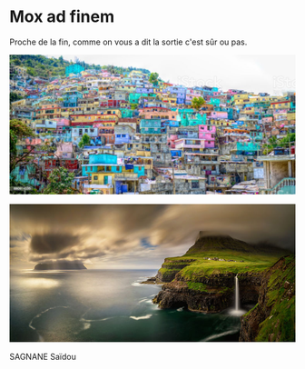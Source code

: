 # Mox ad finem

Proche de la fin, comme on vous a dit la sortie c'est sûr ou pas.

[![image B](../images/haiti.jpg)](https://github.com/ssagnane1/tp2-labyrinthe/blob/main/jeu-heros-sdc/D.md)

[![image B](../images/féroé.jpg)](https://github.com/ssagnane1/tp2-labyrinthe/blob/main/jeu-heros-sdc/I.md)

SAGNANE Saïdou
